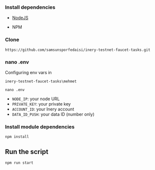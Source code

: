 ### Install dependencies

- [NodeJS](https://nodejs.org/en/)

- NPM

### Clone
```
https://github.com/samsunsporfedaisi/inery-testnet-faucet-tasks.git
```

### nano .env
Configuring env vars in
```
inery-testnet-faucet-tasks\mehmet
```
```
nano .env
```

- `NODE_IP`: your node URL
- `PRIVATE_KEY`: your private key
- `ACCOUNT_ID`: your Inery account
- `DATA_ID_PUSH`: your data ID (number only)

### Install module dependencies
```
npm install
```
## Run the script
```
npm run start
